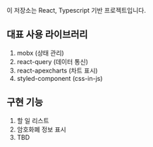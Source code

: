 이 저장소는 React, Typescript 기반 프로젝트입니다.

## 대표 사용 라이브러리

1. mobx (상태 관리)
2. react-query (데이터 통신)
3. react-apexcharts (차트 표시)
4. styled-component (css-in-js)

## 구현 기능

1. 할 일 리스트
2. 암호화폐 정보 표시
3. TBD
